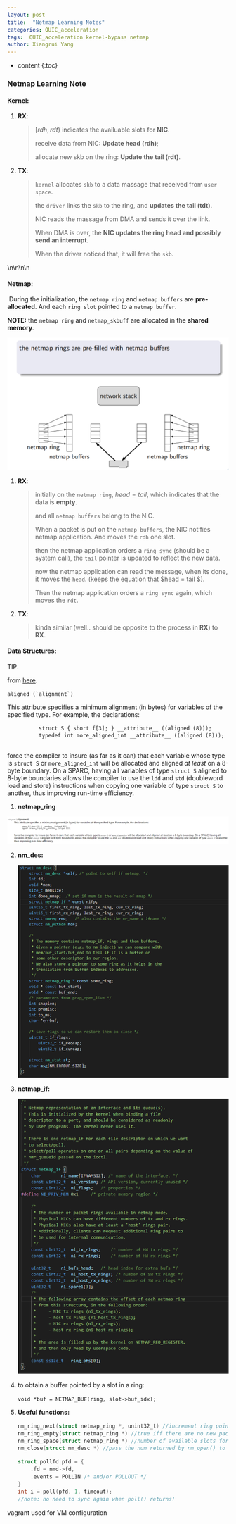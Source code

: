 ```yaml
---
layout: post
title:  "Netmap Learning Notes"
categories: QUIC_acceleration
tags:  QUIC_acceleration kernel-bypass netmap
author: Xiangrui Yang
---
```


* content
{:toc}
### Netmap Learning Note

#### Kernel:

1. **RX**:

   > $[rdh, rdt)$ indicates the availuable slots for **NIC**.
   >
   > receive data from NIC: **Update head (rdh)**;
   >
   > allocate new skb on the ring: **Update the tail (rdt)**.

2. **TX**:

   > `kernel` allocates `skb` to a data massage that received from `user space`. 
   >
   > the `driver` links the `skb` to the ring, and **updates the tail (tdt)**.
   >
   > NIC reads the massage from DMA and sends it over the link.
   >
   > When DMA is over, the **NIC updates the ring head and possibly send an interrupt**. 
   >
   > When the driver noticed that, it will free the `skb`.

\n\n\n\n







#### Netmap:

​	During the initialization, the `netmap ring` and `netmap buffers` are **pre-allocated**. And each `ring slot` pointed to a `netmap buffer`.

**NOTE:** the `netmap ring` and `netmap_skbuff` are allocated in the **shared memory**.

![image-20200118095437229](https://github.com/Winters123/Winters123.github.io/blob/master/_posts/2020-02-05-netmap/image-20200118095437229.png?raw=true)

1. **RX**:

   > initially on the `netmap ring`, $head = tail$, which indicates that the data is **empty**.
   >
   > and all `netmap buffers` belong to the NIC.
   >
   > When a packet is put on the `netmap buffers`, the NIC notifies netmap application. And moves the `rdh` one slot.
   >
   > then the netmap application orders a `ring sync` (should be a system call), the `tail` pointer is updated to reflect the new data.
   >
   > now the netmap application can read the message, when its done, it moves the `head`. (keeps the equation that $head = tail $).
   >
   > Then the netmap application orders a `ring sync` again, which moves the `rdt`.

2. **TX**:

   > kinda similar (well.. should be opposite to the process in **RX**) to **RX**.

#### Data Structures:



TIP:

from [here](https://gcc.gnu.org/onlinedocs/gcc-4.0.2/gcc/Type-Attributes.html).

```
aligned (`alignment`)
```

This attribute specifies a minimum alignment (in bytes) for variables of the specified type. For example, the declarations:

```
          struct S { short f[3]; } __attribute__ ((aligned (8)));
          typedef int more_aligned_int __attribute__ ((aligned (8)));
     
```

force the compiler to insure (as far as it can) that each variable whose type is `struct S` or `more_aligned_int` will be allocated and aligned *at least* on a 8-byte boundary. On a SPARC, having all variables of type `struct S` aligned to 8-byte boundaries allows the compiler to use the `ldd` and `std` (doubleword load and store) instructions when copying one variable of type `struct S` to another, thus improving run-time efficiency.

1. **netmap_ring**

![image-20200118104702457](https://github.com/Winters123/Winters123.github.io/blob/master/_posts/2020-02-05-netmap/image-20200118104301982.png?raw=true?raw=true)

2. **nm_des:**

   ![image-20200118154322910](https://github.com/Winters123/Winters123.github.io/blob/master/_posts/2020-02-05-netmap/image-20200118154322910.png?raw=true)

3. **netmap_if:**

   ![image-20200118154626341](https://github.com/Winters123/Winters123.github.io/blob/master/_posts/2020-02-05-netmap/image-20200118154626341.png?raw=true)

4. to obtain a buffer pointed by a slot in a ring:

   `void *buf = NETMAP_BUF(ring, slot->buf_idx);`

5. **Useful functions:**

   ```c
   nm_ring_next(struct netmap_ring *, unint32_t) //increment ring pointers with wrap around.
   nm_ring_empty(struct netmap_ring *) //true iff there are no new packets (RX ring) or there are slots available 
   nm_ring_space(struct netmap_ring *) //number of available slots for TX/RX ring.
   nm_close(struct nm_desc *) //pass the num returned by nm_open() to clean up and free it.
   
   ```

   ```c
   struct pollfd pfd = {
       .fd = nmd->fd,
       .events = POLLIN /* and/or POLLOUT */
   }
   int i = poll(pfd, 1, timeout);
   //note: no need to sync again when poll() returns!
   ```








vagrant used for VM configuration

